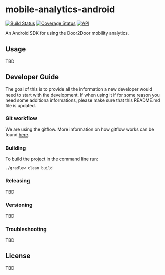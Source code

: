 # mobile-analytics-android 
[![Build Status](https://travis-ci.com/door2door-io/mobile-analytics-android.svg?token=pjx3zDtzXuU6uwdz9wez&branch=develop)](https://travis-ci.com/door2door-io/mobile-analytics-android)
[![Coverage Status](https://coveralls.io/repos/github/door2door-io/mobile-analytics-android/badge.svg?t=v8nLRC)](https://coveralls.io/github/door2door-io/mobile-analytics-android)
[![API](https://img.shields.io/badge/API-16%2B-blue.svg?style=flat)](https://android-arsenal.com/api?level=16)

An Android SDK for using the Door2Door mobility analytics.

## Usage
TBD

## Developer Guide
The goal of this is to provide all the information a new developer would need to start with the development. If when using it if for some reason you need some additiona informations, please make sure that this README.md file is updated. 
### Git workflow
We are using the gitflow. More information on how gitflow works can be found [here](https://www.atlassian.com/git/tutorials/comparing-workflows/gitflow-workflow/index.html).
### Building
To build the project in the command line run:
```
./gradlew clean build
```
### Releasing
TBD
### Versioning
TBD
### Troubleshooting
TBD

## License
TBD
